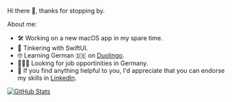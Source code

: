 Hi there 👋, thanks for stopping by.

About me:

- 🛠 Working on a new macOS app in my spare time.
- 🌱 Tinkering with SwiftUI. 
- 🤓 Learning German 🇩🇪 on [Duolingo](https://www.duolingo.com/profile/benjamin-wen).
- 👨🏻‍💻 Looking for job opportinities in Germany.
- 🔗 If you find anything helpful to you, I'd appreciate that you can endorse my skills in [LinkedIn](https://linkedin.com/in/benjaminwen-dev).

[![GitHub Stats](https://github-readme-stats.vercel.app/api?username=benjamin-wen&show_icons=true&theme=tokyonight)](https://github.com/anuraghazra/github-readme-stats)
